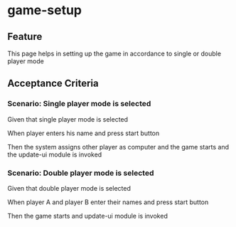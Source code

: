 # game-setup

## Feature

This page helps in setting up the game in accordance to single or double player mode

## Acceptance Criteria

### Scenario: Single player mode is selected

  Given that single player mode is selected

  When player enters his name and press start button

  Then the system assigns other player as computer
  and the game starts and the update-ui module is invoked

### Scenario: Double player mode is selected

  Given that double player mode is selected

  When player A and player B enter their names and press start button

  Then the game starts and update-ui module is invoked
